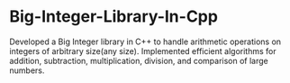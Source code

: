 # Big-Integer-Library-In-Cpp
Developed a Big Integer library in C++ to handle arithmetic operations on integers of arbitrary size(any size).  Implemented efficient algorithms for addition, subtraction, multiplication, division, and comparison of large numbers.
